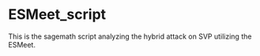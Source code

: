 # ESMeet_script
This is the sagemath script analyzing the hybrid attack on SVP utilizing the ESMeet.
